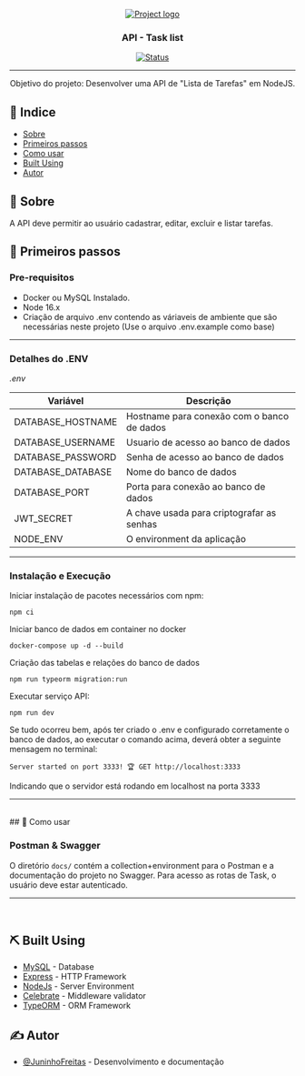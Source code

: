 <p align="center">
  <a href="" rel="noopener">
 <img width=auto height=auto src="https://i.imgur.com/3KU5qXn.png" alt="Project logo"></a>
</p>

<h3 align="center">API - Task list</h3>

<div align="center">

[![Status](https://img.shields.io/badge/Status-Complete-brightgreen)]()

</div>

---

<p align="center"> Objetivo do projeto: 
  Desenvolver uma API de "Lista de Tarefas" em NodeJS.
    <br> 
</p>

## 📝 Indice

- [Sobre](#about)
- [Primeiros passos](#getting_started)
- [Como usar](#usage)
- [Built Using](#built_using)
- [Autor](#autor)

## 🧐 Sobre <a name = "about"></a>
<p>
  A API deve permitir ao usuário cadastrar, editar, excluir e listar tarefas.
</p>


## 🏁 Primeiros passos <a name = "getting_started"></a>

### Pre-requisitos
- Docker ou MySQL Instalado.
- Node 16.x
- Criação de arquivo .env contendo as váriaveis de ambiente que são necessárias neste projeto
(Use o arquivo .env.example como base)
___
### Detalhes do .ENV
<i>.env</i>

| Variável          | Descrição                                              |
| ----------------- | ------------------------------------------------------ |
| DATABASE_HOSTNAME | Hostname para conexão com o banco de dados             |
| DATABASE_USERNAME | Usuario de acesso ao banco de dados                    |
| DATABASE_PASSWORD | Senha de acesso ao banco de dados                      |
| DATABASE_DATABASE | Nome do banco de dados                                 |
| DATABASE_PORT     | Porta para conexão ao banco de dados                   |
| JWT_SECRET        | A chave usada para criptografar as senhas              |
| NODE_ENV          | O environment da aplicação                             |

___
### Instalação e Execução

Iniciar instalação de pacotes necessários com npm:
```
npm ci
```
Iniciar banco de dados em container no docker
```
docker-compose up -d --build
```
Criação das tabelas e relações do banco de dados
```
npm run typeorm migration:run
```
Executar serviço API:
```
npm run dev
```
Se tudo ocorreu bem, após ter criado o .env e configurado corretamente o banco de dados, ao executar o comando acima, deverá obter a seguinte mensagem no terminal:
```
Server started on port 3333! 🏆 GET http://localhost:3333
```
Indicando que o servidor está rodando em localhost na porta 3333
___
<br>
## 🎈 Como usar <a name="usage"></a>

### Postman & Swagger
O diretório `docs/` contém a collection+environment para o Postman
e a documentação do projeto no Swagger.
Para acesso as rotas de Task, o usuário deve estar autenticado.




___
<br>

## ⛏️ Built Using <a name = "built_using"></a>

- [MySQL](https://www.mysql.com/) - Database
- [Express](https://expressjs.com/) - HTTP Framework
- [NodeJs](https://nodejs.org/en/) - Server Environment
- [Celebrate](https://www.npmjs.com/package/celebrate) - Middleware validator
- [TypeORM](https://typeorm.io/) - ORM Framework

## ✍️ Autor <a name = "autor"></a>

- [@JuninhoFreitas](https://github.com/JuninhoFreitas) - Desenvolvimento e documentação

